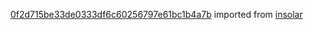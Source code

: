 [0f2d715be33de0333df6c60256797e61bc1b4a7b](https://github.com/insolar/insolar/commit/0f2d715be33de0333df6c60256797e61bc1b4a7b) imported from [insolar](https://github.com/insolar/insolar)
